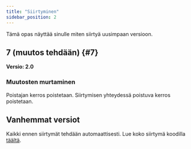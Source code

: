 ```yaml
---
title: "Siirtyminen"
sidebar_position: 2
---
```


Tämä opas näyttää sinulle miten siirtyä uusimpaan versioon.

## 7 (muutos tehdään) {#7}

**Versio: 2.0**

### Muutosten murtaminen

Poistajan kerros poistetaan. Siirtymisen yhteydessä poistuva kerros poistetaan.

## Vanhemmat versiot

Kaikki ennen siirtymät tehdään automaattisesti. Lue koko siirtymä koodilla [täältä](https://github.com/LinwoodCloud/Butterfly/blob/95825da4ebbf9ded392c863da577666dbcdda45c/app/lib/models/converter.dart#L17).
